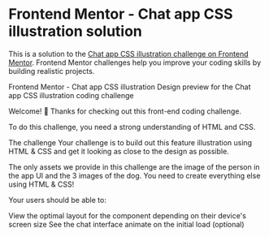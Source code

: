 # Frontend Mentor - Chat app CSS illustration solution

This is a solution to the [Chat app CSS illustration challenge on Frontend Mentor](https://www.frontendmentor.io/challenges/chat-app-css-illustration-O5auMkFqY). Frontend Mentor challenges help you improve your coding skills by building realistic projects. 



Frontend Mentor - Chat app CSS illustration
Design preview for the Chat app CSS illustration coding challenge

Welcome! 👋
Thanks for checking out this front-end coding challenge.

To do this challenge, you need a strong understanding of HTML and CSS.

The challenge
Your challenge is to build out this feature illustration using HTML & CSS and get it looking as close to the design as possible.

The only assets we provide in this challenge are the image of the person in the app UI and the 3 images of the dog. You need to create everything else using HTML & CSS!

Your users should be able to:

View the optimal layout for the component depending on their device's screen size
See the chat interface animate on the initial load (optional)
